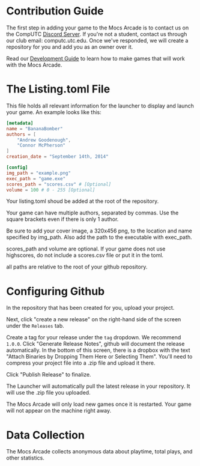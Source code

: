 # Contribution Guide

The first step in adding your game to the Mocs Arcade is to contact us on the CompUTC [Discord Server](https://discord.gg/CcbAhtdAtn). If you're not a student, contact us through our club email: computc.utc.edu. Once we've responded, we will create a repository for you and add you as an owner over it. 

Read our [Development Guide]() to learn how to make games that will work with the Mocs Arcade. 

# The Listing.toml File

This file holds all relevant information for the launcher to display and launch your game. An example looks like this:

```toml
[metadata]
name = "BananaBomber"
authors = [
    "Andrew Goodenough",
    "Connor McPherson"
]
creation_date = "September 14th, 2014"

[config]
img_path = "example.png"
exec_path = "game.exe"
scores_path = "scores.csv" # [Optional]
volume = 100 # 0 - 255 [Optional]
```

Your listing.toml shoud be added at the root of the repository. 

Your game can have multiple authors, separated by commas. Use the square brackets even if there is only 1 author. 

Be sure to add your cover image, a 320x456 png, to the location and name specified by img_path. 
Also add the path to the executable with exec_path. 

scores_path and volume are optional. If your game does not use highscores, do not include a scores.csv file or put it in the toml. 

all paths are relative to the root of your github repository. 

# Configuring Github

In the repository that has been created for you, upload your project.

Next, click "create a new release" on the right-hand side of the screen under the `Releases` tab. 

Create a tag for your release under the `tag` dropdown.  We recommend `1.0.0`. Click "Generate Release Notes", github will document the release automatically. In the bottom of this screen, there is a dropbox with the text "Attach Binaries by Dropping Them Here or Selecting Them". You'll need to compress your project file into a .zip file and upload it there. 

Click "Publish Release" to finalize. 

The Launcher will automatically pull the latest release in your repository.  It will use the .zip file you uploaded. 

The Mocs Arcade will only load new games once it is restarted. Your game will not appear on the machine right away. 

# Data Collection

The Mocs Arcade collects anonymous data about playtime, total plays, and other statistics. 


